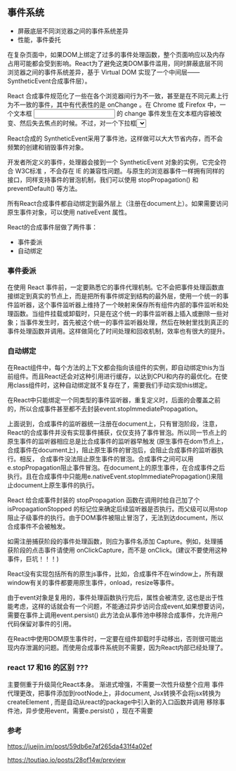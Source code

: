 ## 事件系统

- 屏蔽底层不同浏览器之间的事件系统差异
- 性能，事件委托


在复杂页面中，如果DOM上绑定了过多的事件处理函数，整个页面响应以及内存占用可能都会受到影响。React为了避免这类DOM事件滥用，同时屏蔽底层不同浏览器之间的事件系统差异，基于 Virtual DOM 实现了一个中间层——SyntheticEvent合成事件层）。


React 合成事件规范化了一些在各个浏览器间行为不一致，甚至是在不同元素上行为不一致的事件，其中有代表性的是 onChange 。在 Chrome 或 Firefox 中，一个文本框 <input type="text" /> 的 change 事件发生在文本框内容被改变、然后失去焦点的时候。不过，对一个下拉框<select> 的change 事件，Chrome 和老版本 Firefox（v63 以前）就有分歧了，前者每次按下键盘箭头键都会触发 change 事件，但后者只有下拉框失去焦点时才会触发。除了 onChange ，合成事件也规范化了 onBeforeInput 、 onMouseEnter 、 onMouseLeave 、 onSelect 。



React合成的 SyntheticEvent采用了事件池，这样做可以大大节省内存，而不会频繁的创建和销毁事件对象。

开发者所定义的事件，处理器会接到一个 SyntheticEvent 对象的实例，它完全符合 W3C标准 ，不会存在 IE 的兼容性问题。与原生的浏览器事件一样拥有同样的接口，同样支持事件的冒泡机制，我们可以使用 stopPropagation() 和 preventDefault() 等方法。

所有React合成事件都自动绑定到最外层上（注册在document上）。如果需要访问原生事件对象，可以使用 nativeEvent 属性。

React的合成事件层做了两件事：
- 事件委派
- 自动绑定

### 事件委派
在使用 React 事件前，一定要熟悉它的事件代理机制。它不会把事件处理函数直接绑定到真实的节点上，而是把所有事件绑定到结构的最外层，使用一个统一的事件监听器，这个事件监听器上维持了一个映射来保存所有组件内部的事件监听和处理函数。当组件挂载或卸载时，只是在这个统一的事件监听器上插入或删除一些对象；当事件发生时，首先被这个统一的事件监听器处理，然后在映射里找到真正的事件处理函数并调用。这样做简化了时间处理和回收机制，效率也有很大的提升。

### 自动绑定
在React组件中，每个方法的上下文都会指向该组件的实例，即自动绑定this为当前组件。而且React还会对这种引用进行缓存，以达到CPU和内存的最优化。在使用class组件时，这种自动绑定就不复存在了，需要我们手动实现this绑定。



在React中只能绑定一个同类型的事件监听器，重复定义时，后面的会覆盖之前的，所以合成事件甚至都不去封装event.stopImmediatePropagation。


上面说到，合成事件的监听器统一注册在document上，只有冒泡阶段，注意，React的合成事件并没有实现事件捕获，仅仅支持了事件冒泡。所以同一节点上的原生事件的监听器相应总是比合成事件的监听器早触发 (原生事件在dom节点上，合成事件在document上)，阻止原生事件的冒泡后，会阻止合成事件的监听器执行。相反， 合成事件没法阻止原生事件的冒泡。合成事件之间可以用e.stopPropagation阻止事件冒泡。在document上的原生事件，在合成事件之后执行。且在合成事件中只能用e.nativeEvent.stopImmediatePropagation()来阻止document上原生事件的执行。

 React 给合成事件封装的 stopPropagation 函数在调用时给自己加了个 isPropagationStopped 的标记位来确定后续监听器是否执行。而父级可以用stop阻止子级事件的执行。由于DOM事件被阻止冒泡了，无法到达document，所以合成事件不会被触发。

如需注册捕获阶段的事件处理函数，则应为事件名添加 Capture。例如，处理捕获阶段的点击事件请使用 onClickCapture，而不是 onClick。(建议不要使用这种事件，巨坑！！！)

React没有实现包括所有的原生js事件，比如，合成事件不在window上，所有跟window有关的事件都要用原生事件，onload，resize等事件。


由于event对象是复用的，事件处理函数执行完后，属性会被清空, 这也是出于性能考虑，这样的话就会有一个问题，不能通过异步访问合成event,如果想要访问，需要在事件上调用event.persist() 此方法会从事件池中移除合成事件，允许用户代码保留对事件的引用。



在React中使用DOM原生事件时，一定要在组件卸载时手动移出，否则很可能出现内存泄漏的问题。而使用合成事件系统则不需要，因为React内部已经处理了。


### react 17 和16 的区别 ???
主要侧重于升级简化React本身。
渐进式增强，不需要一次性升级整个应用
事件代理更改，把事件添加到rootNode上，非document,
Jsx转换不会将jsx转换为createElement , 而是自动从react的package中引入新的入口函数并调用
移除事件池，异步使用event，需要e.persist() ，现在不需要


### 参考
https://juejin.im/post/59db6e7af265da431f4a02ef


https://toutiao.io/posts/28of14w/preview

